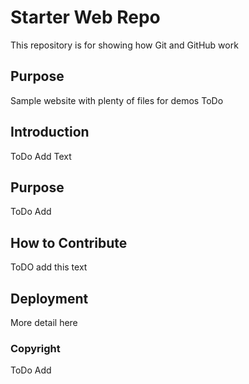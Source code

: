 # Starter Web Repo

This repository is for showing how Git and GitHub work

## Purpose

Sample website with plenty of files for demos
ToDo

## Introduction
ToDo Add Text

## Purpose
ToDo Add

## How to Contribute
ToDO add this text

## Deployment
More detail here


### Copyright
ToDo Add
